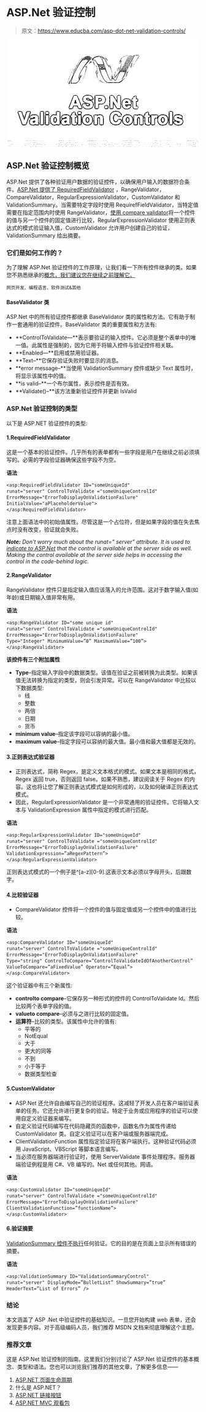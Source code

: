 # ASP.Net 验证控制

> 原文：<https://www.educba.com/asp-dot-net-validation-controls/>

![ASP Net Validation Controls](img/85a633b2f589b52792236ef68be0aada.png)



## ASP.Net 验证控制概览

ASP.Net 提供了各种验证用户数据的验证控件，以确保用户输入的数据符合条件。[ASP.Net 提供了 RequiredFieldValidator](https://www.educba.com/asp-dot-net-requiredfieldvalidator/) ，RangeValidator，CompareValidator，RegularExpressionValidator，CustomValidator 和 ValidationSummary。当需要特定字段时使用 RequirefFieldValidator，当特定值需要在指定范围内时使用 RangeValidator，[使用 compare validator](https://www.educba.com/asp-net-comparevalidator/)将一个控件的值与另一个控件的固定值进行比较，RegularExpressionValidator 使用正则表达式的模式验证输入值，CustomValidator 允许用户创建自己的验证，ValidationSummary 给出摘要。

### 它们是如何工作的？

为了理解 ASP.Net 验证控件的工作原理，让我们看一下所有控件继承的类。如果您不熟悉继承的[概念，我们建议您在继续之前理解它。](https://www.educba.com/inheritance-in-vb-dot-net/)

<small>网页开发、编程语言、软件测试&其他</small>

#### BaseValidator 类

ASP.Net 中的所有验证控件都继承 BaseValidator 类的属性和方法。它有助于制作一套通用的验证控件。BaseValidator 类的重要属性和方法有:

*   **ControlToValidate—**表示要验证的输入控件。它必须是整个表单中的唯一值。此属性是强制的，因为它用于将输入控件与验证控件相关联。
*   **Enabled—**启用或禁用验证器。
*   **Text–**它保存验证失败时要显示的消息。
*   **error message–**当使用 ValidationSummary 控件或缺少 Text 属性时，将显示该属性中的值。
*   **is valid–**一个布尔属性，表示控件是否有效。
*   **Validate()–**该方法重新验证控件并更新 IsValid

### ASP.Net 验证控制的类型

以下是 ASP.NET 验证控件的类型:

#### 1.RequiredFieldValidator

这是一个基本的验证控件。几乎所有的表单都有一些字段是用户在继续之前必须填写的。必需的字段验证器确保这些字段不为空。

**语法**

```
<asp:RequiredFieldValidator ID="someUniqueId"
runat="server" ControlToValidate ="someUniqueControlId"
ErrorMessage="ErrorToDisplayOnValidationFailure"
InitialValue="aPlaceholderValue">
</asp:RequiredFieldValidator>
```

注意上面语法中的初始值属性。尽管这是一个占位符，但是如果字段的值在失去焦点时没有改变，验证就会失败。

***Note:** Don’t worry much about the runat=” server” attribute. It is used to [indicate to ASP.Net](https://www.educba.com/what-is-asp-dot-net/) that the control is available at the server side as well. Making the control available at the server side helps in accessing the control in the code-behind logic.*

#### 2.RangeValidator

RangeValidator 控件只是指定输入值应该落入的允许范围。这对于数字输入值(如年龄)或日期输入值非常有用。

**语法**

```
<asp:RangeValidator ID="some unique id"
runat="server" ControlToValidate ="someUniqueControlId"
ErrorMessage="ErrorToDisplayOnValidationFailure"
Type="Integer" MinimumValue=”0” MaximumValue=”100”>
</asp:RangeValidator>
```

**该控件有三个附加属性**

*   **Type**–指定输入字段中的数据类型。该值在验证之前被转换为此类型。如果该值无法转换为指定的类型，则会引发异常。可以在 RangeValidator 中比较以下数据类型:
    *   线
    *   整数
    *   两倍
    *   日期
    *   货币
*   **minimum value**–指定该字段可以容纳的最小值。
*   **maximum value**–指定字段可以容纳的最大值。最小值和最大值都是无效的。

#### 3.正则表达式验证器

*   正则表达式，简称 Regex，是定义文本格式的模式。如果文本是相同的格式，Regex 返回 true，否则返回 false。如果不熟悉，建议阅读关于 Regex 的内容。这也将让您了解正则表达式模式是如何形成的，以及如何破译正则表达式模式。
*   因此，RegularExpressionValidator 是一个非常通用的验证控件。它将输入文本与 ValidationExpression 属性中指定的模式进行匹配。

**语法**

```
<asp:RegularExpressionValidator ID="someUniqueId"
runat="server" ControlToValidate ="someUniqueControlId"
ErrorMessage="ErrorToDisplayOnValidationFailure"
ValidationExpression=”aRegexPattern”>
</asp:RegularExpressionValidator>
```

正则表达式模式的一个例子是^[a-z][0-9].这表示文本必须以字母开头，后跟数字。

#### 4.比较验证器

*   CompareValidator 控件将一个控件的值与固定值或另一个控件中的值进行比较。

**语法**

```
<asp:CompareValidator ID="someUniqueId"
runat="server" ControlToValidate ="someUniqueControlId"
ErrorMessage="ErrorToDisplayOnValidationFailure"
Type="string" ControlToCompare=”ControlToValidateIdOfAnotherControl”
ValueToCompare=”aFixedValue” Operator=”Equal”>
</asp:CompareValidator>
```

这个验证器中有三个新属性:

*   **controlto compare**–它保存另一种形式的控件的 ControlToValidate Id。然后比较两个表单字段的值。
*   **valueto compare**–必须与之进行比较的固定值。
*   **运算符**–比较的类型。该属性中允许的值有:
    *   平等的
    *   NotEqual
    *   大于
    *   更大的同等
    *   不到
    *   小于等于
    *   数据类型检查

#### 5.CustomValidator

*   ASP.Net 还允许自由编写自己的验证程序。这减轻了开发人员在客户端验证表单的任务。它还允许进行更复杂的验证。特定于业务或应用程序的验证可以使用自定义验证器来编写。
*   自定义验证代码编写在代码隐藏页的函数中，函数名作为属性传递给 CustomValidator 类。自定义验证可以在客户端或服务器端完成。
*   ClientValidationFunction 属性指定验证将在客户端执行。这种验证代码必须用 JavaScript、VBScript 等脚本语言编写。
*   当必须在服务器端进行验证时，使用 ServerValidate 事件处理程序。服务器端验证例程是用 C#、VB 编写的。Net 或任何其他。网语。

**语法**

```
<asp:CustomValidator ID="someUniqueId"
runat="server" ControlToValidate ="someUniqueControlId"
ErrorMessage="ErrorToDisplayOnValidationFailure"
ClientValidationFunction=”functionName”>
</asp:CustomValidator>
```

#### 6.验证摘要

[ValidationSummary 控件不执行](https://www.educba.com/asp-dot-net-validationsummary/)任何验证。它的目的是在页面上显示所有错误的摘要。

**语法**

```
<asp:ValidationSummary ID="ValidationSummaryControl"
runat="server" DisplayMode=”BulletList” ShowSummary=”true”
HeaderText=”List of Errors” />
```

### 结论

本文涵盖了 ASP .Net 中验证控件的基础知识。一旦您开始构建 web 表单，还会发现更多内容。对于高级编码人员，我们推荐 MSDN 文档来彻底理解这个主题。

### 推荐文章

这是 ASP.Net 验证控制的指南。这里我们分别讨论了 ASP.Net 验证控件的基本概念、类型和语法。您也可以浏览我们推荐的其他文章，了解更多信息——

1.  [ASP.NET 页面生命周期](https://www.educba.com/asp-dot-net-page-life-cycle/)
2.  什么是 ASP.NET？
3.  [ASP.NET 链接按钮](https://www.educba.com/asp-dot-net-linkbutton/)
4.  [ASP.NET MVC 观看包](https://www.educba.com/asp-net-mvc-viewbag/)





